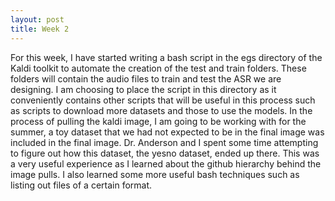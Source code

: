 ```yaml
---
layout: post
title: Week 2
---
```


For this week, I have started writing a bash script in the egs directory of the Kaldi toolkit to automate the creation of the test and train folders. These folders will contain the audio files to train and test the ASR we are designing. I am choosing to place the script in this directory as it conveniently contains other scripts that will be useful in this process such as scripts to download more datasets and those to use the models. In the process of pulling the kaldi image, I am going to be working with for the summer, a toy dataset that we had not expected to be in the final image was included in the final image. Dr. Anderson and I spent some time attempting to figure out how this dataset, the yesno dataset, ended up there. This was a very useful experience as I learned about the github hierarchy behind the image pulls. I also learned some more useful bash techniques such as listing out files of a certain format.
